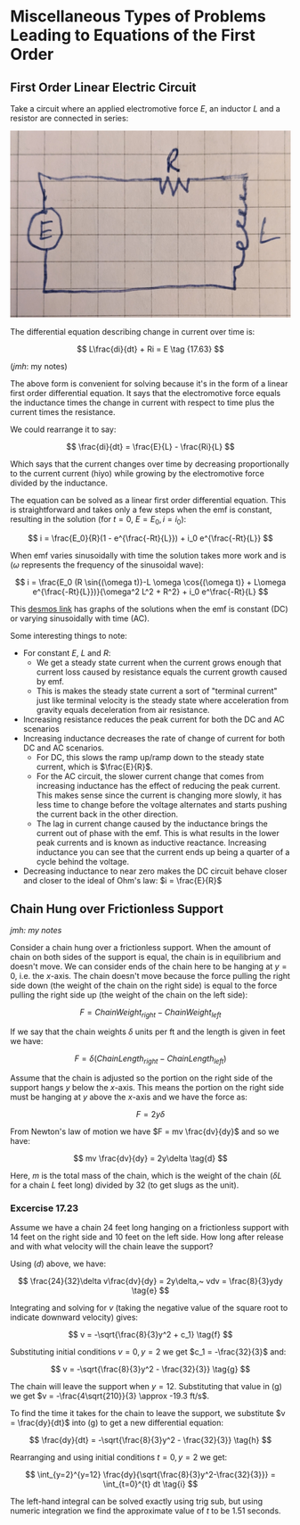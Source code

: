 # Miscellaneous Types of Problems Leading to Equations of the First Order

## First Order Linear Electric Circuit

Take a circuit where an applied electromotive force $E$, an inductor $L$ and a resistor are connected in series:

![ELR Circuit](elr-circuit.jpg)

The differential equation describing change in current over time is:

$$ L\frac{di}{dt} + Ri = E \tag {17.63} $$

(*jmh*: my notes)

The above form is convenient for solving because it's in the form of a linear first order differential equation. It says that the electromotive force equals the inductance times the change in current with respect to time plus the current times the resistance.

We could rearrange it to say:

$$ \frac{di}{dt} = \frac{E}{L} - \frac{Ri}{L} $$

Which says that the current changes over time by decreasing proportionally to the current current (hiyo) while growing by the electromotive force divided by the inductance.

The equation can be solved as a linear first order differential equation. This is straightforward and takes only a few steps when the emf is constant, resulting in the solution (for $t=0$, $E=E_0, i=i_0$):

$$ i = \frac{E_0}{R}(1 - e^{\frac{-Rt}{L}}) + i_0 e^{\frac{-Rt}{L}} $$

When emf varies sinusoidally with time the solution takes more work and is ($\omega$ represents the frequency of the sinusoidal wave):

$$ i = \frac{E_0 (R \sin{(\omega t)}-L \omega \cos{(\omega t)} + L\omega e^{\frac{-Rt}{L}})}{\omega^2 L^2 + R^2} + i_0 e^\frac{-Rt}{L} $$

This [desmos link](https://www.desmos.com/calculator/tzigt2uc7x) has graphs of the solutions when the emf is constant (DC) or varying sinusoidally with time (AC).  

Some interesting things to note:

* For constant $E$, $L$ and $R$:
   * We get a steady state current when the current grows enough that current loss caused by resistance equals the current growth caused by emf.
   * This is makes the steady state current a sort of "terminal current" just like terminal velocity is the steady state where acceleration from gravity equals deceleration from air resistance.
* Increasing resistance reduces the peak current for both the DC and AC scenarios
* Increasing inductance decreases the rate of change of current for both DC and AC scenarios.
    * For DC, this slows the ramp up/ramp down to the steady state current, which is $\frac{E}{R}$.
    * For the AC circuit, the slower current change that comes from increasing inductance has the effect of reducing the peak current. This makes sense since the current is changing more slowly, it has less time to change before the voltage alternates and starts pushing the current back in the other direction.
    * The lag in current change caused by the inductance brings the current out of phase with the emf. This is what results in the lower peak currents and is known as inductive reactance. Increasing inductance you can see that the current ends up being a quarter of a cycle behind the voltage. 
* Decreasing inductance to near zero makes the DC circuit behave closer and closer to the ideal of Ohm's law: $i = \frac{E}{R}$

## Chain Hung over Frictionless Support

*jmh: my notes*

Consider a chain hung over a frictionless support. When the amount of chain on both sides of the support is equal, the chain is in equilibrium and doesn't move. We can consider ends of the chain here to be hanging at $y = 0$, i.e. the $x$-axis. The chain doesn't move because the force pulling the right side down (the weight of the chain on the right side) is equal to the force pulling the right side up (the weight of the chain on the left side):

$$ F = ChainWeight_{right} - ChainWeight_{left} \tag{a} $$

If we say that the chain weights $\delta$ units per ft and the length is given in feet we have:

$$ F = \delta(ChainLength_{right} - ChainLength_{left}) \tag{b} $$

Assume that the chain is adjusted so the portion on the right side of the support hangs $y$ below the $x$-axis. This means the portion on the right side must be hanging at $y$ above the $x$-axis and we have the force as:

$$ F = 2y\delta \tag{c} $$

From Newton's law of motion we have $F = mv \frac{dv}{dy}$ and so we have:

$$ mv \frac{dv}{dy} = 2y\delta \tag{d} $$

Here, $m$ is the total mass of the chain, which is the weight of the chain ($\delta L$ for a chain $L$ feet long) divided by 32 (to get slugs as the unit).

### Excercise 17.23 
Assume we have a chain 24 feet long hanging on a frictionless support with 14 feet on the right side and 10 feet on the left side. How long after release and with what velocity will the chain leave the support?

Using $(d)$ above, we have:

$$ \frac{24}{32}\delta v\frac{dv}{dy} = 2y\delta,~ vdv = \frac{8}{3}ydy \tag{e} $$

Integrating and solving for $v$ (taking the negative value of the square root to indicate downward velocity) gives:

$$ v = -\sqrt{\frac{8}{3}y^2 + c_1} \tag{f} $$

Substituting initial conditions $v = 0, y = 2$ we get $c_1 = -\frac{32}{3}$ and:

$$ v = -\sqrt{\frac{8}{3}y^2 - \frac{32}{3}} \tag{g} $$

The chain will leave the support when $y=12$. Substituting that value in (g) we get $v = -\frac{4\sqrt{210}}{3} \approx -19.3 ft/s$.

To find the time it takes for the chain to leave the support, we substitute $v = \frac{dy}{dt}$ into (g) to get a new differential equation:

$$ \frac{dy}{dt} = -\sqrt{\frac{8}{3}y^2 - \frac{32}{3}} \tag{h} $$

Rearranging and using initial conditions $t = 0, y = 2$ we get:

$$ \int_{y=2}^{y=12} \frac{dy}{\sqrt{\frac{8}{3}y^2-\frac{32}{3}}} = \int_{t=0}^{t} dt \tag{i} $$

The left-hand integral can be solved exactly using trig sub, but using numeric integration we find the approximate value of $t$ to be $1.51$ seconds.
